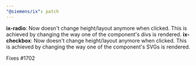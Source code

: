 ```yaml
---
"@siemens/ix": patch
---
```


__ix-radio__: Now doesn't change height/layout anymore when clicked. This is achieved by changing the way one of the component's divs is rendered.
__ix-checkbox__: Now doesn't change height/layout anymore when clicked. This is achieved by changing the way one of the component's SVGs is rendered.

Fixes #1702
